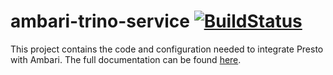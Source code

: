 # ambari-trino-service [![BuildStatus](https://travis-ci.org/prestodb/ambari-presto-service.svg?branch=master)](https://travis-ci.org/prestodb/ambari-presto-service)

This project contains the code and configuration needed to integrate Presto with Ambari. The
full documentation can be found [here](https://trinodb.io/ambari-presto-service/).

